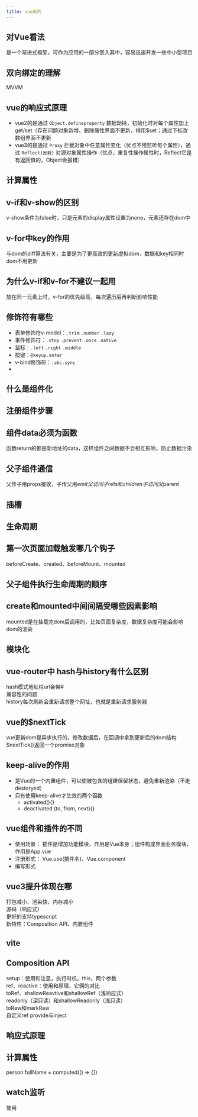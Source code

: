 ```yaml
---
title: vue系列
---
```


## 对Vue看法
是一个渐进式框架，可作为应用的一部分嵌入其中，容易迅速开发一些中小型项目

## 双向绑定的理解
MVVM

## vue的响应式原理
* vue2的是通过 ```Object.defineproperty``` 数据劫持，初始化时对每个属性加上get/set（存在问题对象新增、删除属性界面不更新，得用$set；通过下标改数组界面不更新
* vue3的是通过 ```Proxy``` 拦截对象中任意属性变化（优点不用监听每个属性），通过 ```Reflect(反射)``` 对源对象属性操作（优点，重复性操作属性时，Reflect它是有返回值的，Object会报错）

## 计算属性

## v-if和v-show的区别
v-show条件为false时，只是元素的display属性设置为none，元素还存在dom中

## v-for中key的作用
与dom的diff算法有关，主要是为了更高效的更新虚拟dom，数据和key相同时dom不用更新

## 为什么v-if和v-for不建议一起用
放在同一元素上时，v-for的优先级高，每次遍历后再判断影响性能

## 修饰符有哪些
- 表单修饰符v-model：```.trim``` ```.number``` ```.lazy```
- 事件修饰符：```.stop``` ```.prevent``` ```.once``` ```.native```
- 鼠标：```.left``` ```.right``` ```.middle```
- 按键：```@keyup.enter```
- v-bind修饰符：```:abc.sync```
- 
## 什么是组件化

## 注册组件步骤

## 组件data必须为函数
函数return的都是新地址的data，这样组件之间数据不会相互影响，防止数据污染

## 父子组件通信
父传子用props接收，子传父用$emit
父访问子$refs和$children
子访问父$parent

## 插槽

## 生命周期

## 第一次页面加载触发哪几个钩子
beforeCreate、created、beforeMount、mounted

## 父子组件执行生命周期的顺序

## create和mounted中间间隔受哪些因素影响
mounted是在挂载完dom后调用的，比如页面复杂度，数据复杂度可能会影响dom的渲染

## 模块化

## vue-router中 hash与history有什么区别
hash模式地址栏url会带#   
兼容性的问题   
history每次刷新会重新请求整个网址，也就是重新请求服务器

## vue的$nextTick
vue更新dom是异步执行的，修改数据后，在回调中拿到更新后的dom结构   
$nextTick()返回一个promise对象

## keep-alive的作用
* 是Vue的一个内置组件，可以使被包含的组建保留状态，避免重新渲染（不走destoryed）
* 只有使用keep-alive才生效的两个函数
  * activated(){}
  * deactivated (to, from, next){}

## vue组件和插件的不同
* 使用场景：
  插件是增加功能模块，作用是Vue本身；组件构成界面业务模块，作用是App.vue
* 注册形式：
  Vue.use(插件名)、Vue.component
* 编写形式

## vue3提升体现在哪
打包减小、渲染快、内存减小   
源码（响应式）   
更好的支持typescript   
新特性：Composition API、内置组件

## vite

## Composition API
setup：使用和注意，执行时机，this，两个参数   
ref、reactive：使用和原理，它俩的对比   
toRef、shallowReavtive和shallowRef（浅响应式）   
readonly（深只读）和shallowReadonly（浅只读）   
toRaw和markRaw   
自定义ref
provide与inject

## 响应式原理
## 计算属性
person.fullName = computed(() => {})
## watch监听
使用







